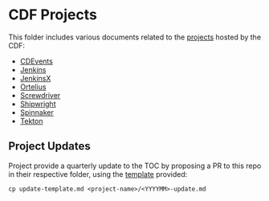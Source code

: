 # CDF Projects

This folder includes various documents related to the [projects][cdf-projects] hosted by the CDF:

- [CDEvents](cdevents)
- [Jenkins](jenkins)
- [JenkinsX](jenkinsx)
- [Ortelius](ortelius)
- [Screwdriver](screwdriver)
- [Shipwright](shipwright)
- [Spinnaker](spinnaker)
- [Tekton](tekton)

## Project Updates

Project provide a quarterly update to the TOC by proposing a PR to this repo in their respective folder, using the [template](update-template.md) provided:

```text
cp update-template.md <project-name>/<YYYYMM>-update.md
```

[cdf-projects]: https://cd.foundation/projects/